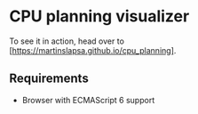 # CPU planning visualizer

To see it in action, head over to [https://martinslapsa.github.io/cpu_planning].

## Requirements
  - Browser with ECMAScript 6 support
